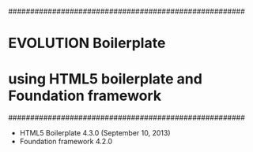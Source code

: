 ######################################################
# EVOLUTION Boilerplate                              #
# using HTML5 boilerplate and Foundation framework   #
######################################################

* HTML5 Boilerplate 4.3.0 (September 10, 2013)
* Foundation framework 4.2.0